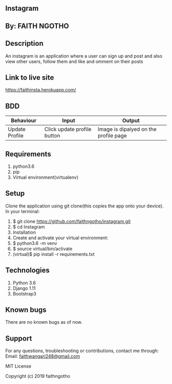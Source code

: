 ## Instagram

## By: FAITH NGOTHO

## Description
An instagram is an application where a user can sign up and post and also view other users, follow them and like and omment on their posts

## Link to live site
https://faithinsta.herokuapp.com/

## BDD
|Behaviour      |	Input	                      |Output                               |
|---------------|-----------------------------|-------------------------------------|
|Update Profile	|Click update profile button	|Image is dipalyed on the profile page|

## Requirements
1. python3.6
2. pip
3. Virtual environment(virtualenv)
 
## Setup
  Clone the application using git clone(this copies the app onto your device). In your terminal:
 1. $ git clone https://github.com/faithngotho/instagram.git
 2. $ cd Instagram
 3. Installation
 4. Create and activate your virtual environment:
 5. $ python3.6 -m venv
 6. $ source virtual/bin/activate
 7. (virtual)$ pip install -r requirements.txt
 
## Technologies

1. Python 3.6
2. Django 1.11
3. Bootstrap3

## Known bugs
There are no known bugs as of now.

## Support
For any questions, troubleshooting or contributions, contact me through: Email: faithwangari248@gmail.com

MIT License

Copyright (c) 2019 faithngotho

